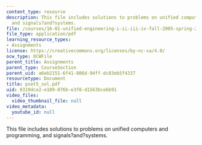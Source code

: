 ```yaml
---
content_type: resource
description: This file includes solutions to problems on unified computers and programming,
  and signals?and?systems.
file: /courses/16-01-unified-engineering-i-ii-iii-iv-fall-2005-spring-2006/0319dce2e189876be3f8d1563bcebb91_pset5_sol.pdf
file_type: application/pdf
learning_resource_types:
- Assignments
license: https://creativecommons.org/licenses/by-nc-sa/4.0/
ocw_type: OCWFile
parent_title: Assignments
parent_type: CourseSection
parent_uid: a6eb2151-6f41-806d-94ff-dc83eb5f4337
resourcetype: Document
title: pset5_sol.pdf
uid: 0319dce2-e189-876b-e3f8-d1563bcebb91
video_files:
  video_thumbnail_file: null
video_metadata:
  youtube_id: null
---
```

This file includes solutions to problems on unified computers and programming, and signals?and?systems.